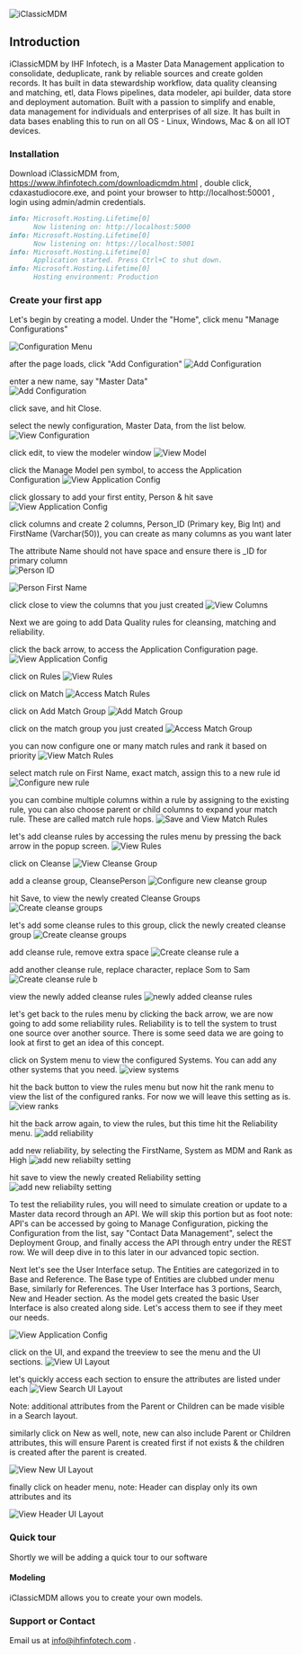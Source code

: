 ![iClassicMDM](https://ihfinfotech.github.io/icmdmimages/ICMDM-logo-700px-RGB.jpg)
         
## Introduction
iClassicMDM by IHF Infotech, is a Master Data Management application to consolidate, deduplicate, rank by reliable sources and create golden records.  It has built in data stewardship workflow, data quality cleansing and matching, etl, data Flows pipelines, data modeler, api builder, data store and deployment automation.   Built with a passion to simplify and enable, data management for individuals and enterprises of all size.  It has built in data bases enabling this to run on all OS - Linux, Windows, Mac & on all IOT devices.

### Installation

Download iClassicMDM from, https://www.ihfinfotech.com/downloadicmdm.html , double click, cdaxastudiocore.exe, and point your browser to http://localhost:50001 , login using admin/admin credentials. 

```markdown
info: Microsoft.Hosting.Lifetime[0]
      Now listening on: http://localhost:5000
info: Microsoft.Hosting.Lifetime[0]
      Now listening on: https://localhost:5001
info: Microsoft.Hosting.Lifetime[0]
      Application started. Press Ctrl+C to shut down.
info: Microsoft.Hosting.Lifetime[0]
      Hosting environment: Production 
```
 
### Create your first app

Let's begin by creating a model.  Under the "Home", click menu "Manage Configurations"

![Configuration Menu](https://ihfinfotech.github.io/icmdmimages/applicationwelcome.PNG)   

after the page loads, click "Add Configuration"
![Add Configuration](https://ihfinfotech.github.io/icmdmimages/manageconfigs.PNG)
   
enter a new name, say "Master Data"  
![Add Configuration](https://ihfinfotech.github.io/icmdmimages/newconfig.PNG)

click save, and hit Close. 

select the newly configuration, Master Data, from the list below.
![View Configuration](https://ihfinfotech.github.io/icmdmimages/listofconfigs.PNG)

click edit, to view the modeler window 
![View Model](https://ihfinfotech.github.io/icmdmimages/managemodeler.PNG)

click the Manage Model pen symbol, to access the Application Configuration 
![View Application Config](https://ihfinfotech.github.io/icmdmimages/accessmodelerconfig.PNG)

click glossary to add your first entity, Person & hit save 
![View Application Config](https://ihfinfotech.github.io/icmdmimages/addnewpersonentity.PNG)

click columns and create 2 columns, Person_ID (Primary key, Big Int) and FirstName (Varchar(50)), you can create as many columns as you want later 

The attribute Name should not have space and ensure there is _ID for primary column  
![Person ID](https://ihfinfotech.github.io/icmdmimages/addnewcolumnpersonid.PNG)

![Person First Name](https://ihfinfotech.github.io/icmdmimages/addcolumnfirstname.PNG)

click close to view the columns that you just created 
![View Columns](https://ihfinfotech.github.io/icmdmimages/viewcolumnslist.PNG)

Next we are going to add Data Quality rules for cleansing, matching and reliability.  

click the back arrow, to access the Application Configuration page.  
![View Application Config](https://ihfinfotech.github.io/icmdmimages/accessmodelerconfig.PNG)

click on Rules
![View Rules](https://ihfinfotech.github.io/icmdmimages/accessrules.PNG)

click on Match 
![Access Match Rules](https://ihfinfotech.github.io/icmdmimages/accessaddmatchgroup.PNG) 

click on Add Match Group 
![Add Match Group](https://ihfinfotech.github.io/icmdmimages/addpersonmatchgroup.PNG) 

click on the match group you just created 
![Access Match Group](https://ihfinfotech.github.io/icmdmimages/viewmatchgroupforperson.PNG) 

you can now configure one or many match rules and rank it based on priority 
![View Match Rules](https://ihfinfotech.github.io/icmdmimages/configurematchrules.PNG)
 
select match rule on First Name, exact match, assign this to a new rule id
![Configure new rule](https://ihfinfotech.github.io/icmdmimages/addnewmatchruleforpersongroup.PNG)

you can combine multiple columns within a rule by assigning to the existing rule, you can also choose parent or child columns to expand your match rule. These are called match rule hops. 
![Save and View Match Rules](https://ihfinfotech.github.io/icmdmimages/viewmatchrulesforpersongroup.PNG)

let's add cleanse rules by accessing the rules menu by pressing the back arrow in the popup screen. 
![View Rules](https://ihfinfotech.github.io/icmdmimages/accessrules.PNG)

click on Cleanse 
![View Cleanse Group](https://ihfinfotech.github.io/icmdmimages/accesscleanserulegroup.PNG)

add a cleanse group, CleansePerson 
![Configure new cleanse group](https://ihfinfotech.github.io/icmdmimages/cleansegroupcleanseperson.PNG)

hit Save, to view the newly created Cleanse Groups
![Create cleanse groups](https://ihfinfotech.github.io/icmdmimages/listofcleansegroup.PNG)

let's add some cleanse rules to this group, click the newly created cleanse group
![Create cleanse groups](https://ihfinfotech.github.io/icmdmimages/cleanseruleunderpersoncleansegroup.PNG)

add cleanse rule, remove extra space 
![Create cleanse rule a](https://ihfinfotech.github.io/icmdmimages/personcleanseremoveextraspace.PNG)

add another cleanse rule, replace character, replace Som to Sam
![Create cleanse rule b](https://ihfinfotech.github.io/icmdmimages/replaceSomtoSamcleanseruleforpersoncleansegroup.PNG)

view the newly added cleanse rules
![newly added cleanse rules](https://ihfinfotech.github.io/icmdmimages/addedcleanserulesundercleansepersongroup.PNG)

let's get back to the rules menu by clicking the back arrow, we are now going to add some reliability rules. Reliability is to tell the system to trust one source over another source.  There is some seed data we are going to look at first to get an idea of this concept. 

click on System menu to view the configured Systems. You can add any other systems that you need.
![view systems](https://ihfinfotech.github.io/icmdmimages/viewsystemsforreliability.PNG)

hit the back button to view the rules menu but now hit the rank menu to view the list of the configured ranks.  For now we will leave this setting as is.   
![view ranks](https://ihfinfotech.github.io/icmdmimages/viewranksforreliability.PNG)

hit the back arrow again, to view the rules, but this time hit the Reliability menu. 
![add reliability](https://ihfinfotech.github.io/icmdmimages/addreliability.PNG)

add new reliability, by selecting the FirstName, System as MDM and Rank as High
![add new reliabilty setting](https://ihfinfotech.github.io/icmdmimages/addnewreliabilitysetting.PNG)

hit save to view the newly created Reliability setting 
![add new reliabilty setting](https://ihfinfotech.github.io/icmdmimages/viewreliabilityrules.PNG)

To test the reliability rules, you will need to simulate creation or update to a Master data record through an API.  We will skip this portion but as foot note: API's can be accessed by going to Manage Configuration, picking the Configuration from the list, say "Contact Data Management", select the Deployment Group, and finally access the API through entry under the REST row.  We will deep dive in to this later in our advanced topic section.

Next let's see the User Interface setup. The Entities are categorized in to Base and Reference.  The Base type of Entities are clubbed under menu Base, similarly for References. The User Interface has 3 portions, Search, New and Header section. As the model gets created the basic User Interface is also created along side.  Let's access them to see if they meet our needs. 

![View Application Config](https://ihfinfotech.github.io/icmdmimages/accessmodelerconfig.PNG)

click on the UI, and expand the treeview to see the menu and the UI sections. 
![View UI Layout](https://ihfinfotech.github.io/icmdmimages/accessuilayout.PNG)

let's quickly access each section to ensure the attributes are listed under each
![View Search UI Layout](https://ihfinfotech.github.io/icmdmimages/searchuiforperson.PNG)

Note: additional attributes from the Parent or Children can be made visible in a Search layout. 

similarly click on New as well, note, new can also include Parent or Children attributes, this will ensure Parent is created first if not exists &  the children is created after the parent is created.

![View New UI Layout](https://ihfinfotech.github.io/icmdmimages/newpersonuilayout.PNG)

finally click on header menu, note: Header can display only its own attributes and its 

![View Header UI Layout](https://ihfinfotech.github.io/icmdmimages/headerpersonuilayout.PNG)




### Quick tour
Shortly we will be adding a quick tour to our software
 
#### Modeling
iClassicMDM allows you to create your own models. 
 
### Support or Contact

Email us at info@ihfinfotech.com . 
